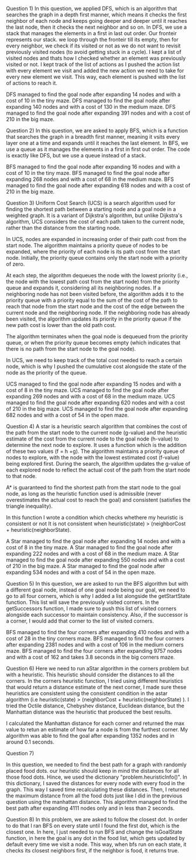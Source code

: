 Question 1)
In this question, we applied DFS, which is an algorithm that searches the graph in a depth first manner, which means it checks the first neighbor of each node and keeps going deeper and deeper until it reaches the last node, then it checks the next neighbor and so on.
In DFS, we use a stack that manages the elements in a first in last out order. 
Our fronteir represents our stack.
we loop through the fronteir till its empty, then for every neighbor, we check if its visited or not as we do not want to revisit previously visited nodes (to avoid getting stuck in a cycle). 
I kept a list of visited nodes and thats how I checked whether an element was previously visited or not. 
I kept track of the list of actions as I pushed the action list with every element we visit and added the new action we need to take for every new element we visit. This way, each element is pushed with the list of actions to reach it. 

DFS managed to find the goal node after expanding 14 nodes and with a cost of 10 in the tiny maze. 
DFS managed to find the goal node after expanding 140 nodes and with a cost of 130 in the medium maze. 
DFS managed to find the goal node after expanding 391 nodes and with a cost of 210 in the big maze. 

Question 2)
In this question, we are asked to apply BFS, which is a function that searches the graph in a breadth first manner, meaning it vsits every layer one at a time and expands until it reaches the last element. 
In BFS, we use a queue as it manages the elements in a first in first out order. 
The code is exactly like DFS, but we use a queue instead of a stack. 

BFS managed to find the goal node after expanding 16 nodes and with a cost of 10 in the tiny maze. 
BFS managed to find the goal node after expanding 268 nodes and with a cost of 68 in the medium maze. 
BFS managed to find the goal node after expanding 618 nodes and with a cost of 210 in the big maze. 

Question 3)
Uniform Cost Search (UCS) is a search algorithm used for finding the shortest path between a starting node and a goal node in a weighted graph. It is a variant of Dijkstra's algorithm, but unlike Dijkstra's algorithm, UCS considers the cost of each path taken to the current node, rather than the distance from the starting node.

In UCS, nodes are expanded in increasing order of their path cost from the start node. The algorithm maintains a priority queue of nodes to be expanded, where the priority of each node is its path cost from the start node. Initially, the priority queue contains only the start node with a priority of zero.

At each step, the algorithm dequeues the node with the lowest priority (i.e., the node with the lowest path cost from the start node) from the priority queue and expands it, considering all its neighboring nodes. If a neighboring node has not been visited before, the algorithm adds it to the priority queue with a priority equal to the sum of the cost of the path to reach that node from the start node and the cost of the edge between the current node and the neighboring node. If the neighboring node has already been visited, the algorithm updates its priority in the priority queue if the new path cost is lower than the old path cost.

The algorithm terminates when the goal node is dequeued from the priority queue, or when the priority queue becomes empty (which indicates that there is no path from the start node to the goal node).

In UCS, we need to keep track of the total cost needed to reach a certain node, which is why I pushed the cumulative cost alongside the state of the node as the priority of the queue. 

UCS managed to find the goal node after expanding 15 nodes and with a cost of 8 in the tiny maze. 
UCS managed to find the goal node after expanding 269 nodes and with a cost of 68 in the medium maze. 
UCS managed to find the goal node after expanding 620 nodes and with a cost of 210 in the big maze. 
UCS managed to find the goal node after expanding 682 nodes and with a cost of 54 in the open maze. 

Question 4)
A star is a heuristic search algorithm that combines the cost of the path from the start node to the current node (g-value) and the heuristic estimate of the cost from the current node to the goal node (h-value) to determine the next node to explore. It uses a function which is the addition of these two values (f = h +g). The algorithm maintains a priority queue of nodes to explore, with the node with the lowest estimated cost (f-value) being explored first. During the search, the algorithm updates the g-value of each explored node to reflect the actual cost of the path from the start node to that node.

A* is guaranteed to find the shortest path from the start node to the goal node, as long as the heuristic function used is admissible (never overestimates the actual cost to reach the goal) and consistent (satisfies the triangle inequality).

In this function I wrote a condition which checks whethere my heuristic is consistent or not 
It is not consistent when heuristic(state) > (neighborCost + heuristic(neighborState). 

A Star managed to find the goal node after expanding 14 nodes and with a cost of 8 in the tiny maze. 
A Star managed to find the goal node after expanding 222 nodes and with a cost of 68 in the medium maze. 
A Star managed to find the goal node after expanding 550 nodes and with a cost of 210 in the big maze. 
A Star managed to find the goal node after expanding 534 nodes and with a cost of 54 in the open maze. 

Question 5)
In this question, we are asked to run the BFS algorithm but with a different goal node, instead of one goal node being our goal, we need to go to all four corners, which is why I added a list alongside the getStartState function. This list will save the previously visited corners. In the getSuccessors function, I made sure to push this list of visited corners alongside each successor to maintain consistency. Also, if the successor is a corner, I would add that corner to the list of visited corners. 

BFS managed to find the four corners after expanding 410 nodes and with a cost of 28 in the tiny corners maze.
BFS managed to find the four corners after expanding 2381 nodes and with a cost of 106 in the medium corners maze. 
BFS managed to find the four corners after expanding 9757 nodes and with a cost of 162 and takes 3.8 seconds in the big corners maze. 


Question 6)
Here we need to run aStar algorithm in the corners problem but with a heuristic. This heuristic should consider the distances to all the corners. 
In the corners heuristic function, I tried using different heuristics that would return a distance estimate of the next corner, I made sure these heuristics are consistent using the consistent condition in the astar algorithm (i.e heuristic(state) > (neighborCost + heuristic(neighborState) ). I tried the Octile distance, Chebyshev distance, Euclidean distance, but the Manhattan distance was the heuristic that produced the best results. 

I calculated the Manhattan distance for each corner and returned the max value to retun an estimate of how far a node is from the furthest corner. My algorithm was able to find the goal after expanding 1352 nodes and in around 0.1 seconds.


Question 7)

In this question, we needed to find the best path for a graph with randomly placed food dots. our heuristic should keep in mind the distances for all those food dots. Hince, we used the dictionary "problem.heuristicInfo()". In this dictionary, I saved the distances for every node with every food in the graph. This way I saved time recalculating these distances. Then, I returned the maximum distance from all the food dots just like I did in the previous question using the manhattan distance. This algorithm managed to find the best path after expanding 4111 nodes only and in less than 2 seconds. 


Question 8)
In this problem, we are asked to follow the closest dot. In order to do that I ran BFS on every state until I found the first dot, which is the closest one. In here, I just needed to run BFS and change the isGoalState function, in here the goal is any dot in the food list, which gets updated by default every time we visit a node. This way, when bfs run on each state, it checks its closest neighbors first, if the neighbor is food, it returns true.     

